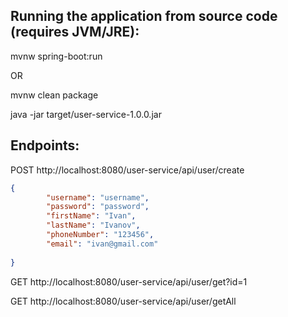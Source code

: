 Running the application from source code (requires JVM/JRE): 
-------------

mvnw spring-boot:run

OR

mvnw clean package

java -jar target/user-service-1.0.0.jar

Endpoints:
-------------

POST http://localhost:8080/user-service/api/user/create
```json
{
        "username": "username",
        "password": "password",
        "firstName": "Ivan",
        "lastName": "Ivanov",
        "phoneNumber": "123456",
        "email": "ivan@gmail.com"
	
}
```

GET http://localhost:8080/user-service/api/user/get?id=1

GET http://localhost:8080/user-service/api/user/getAll
